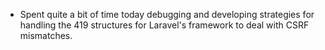 * Spent quite a bit of time today debugging and developing strategies for handling the 419 structures for Laravel's framework to deal with CSRF mismatches.